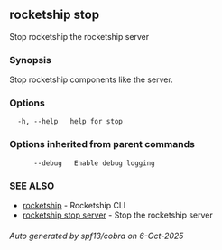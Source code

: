 ## rocketship stop

Stop rocketship the rocketship server

### Synopsis

Stop rocketship components like the server.

### Options

```
  -h, --help   help for stop
```

### Options inherited from parent commands

```
      --debug   Enable debug logging
```

### SEE ALSO

* [rocketship](rocketship.md)	 - Rocketship CLI
* [rocketship stop server](rocketship_stop_server.md)	 - Stop the rocketship server

###### Auto generated by spf13/cobra on 6-Oct-2025
